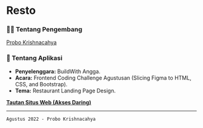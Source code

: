 # Resto

### 👨‍💻 Tentang Pengembang
[Probo Krishnacahya](https://rebrand.ly/probo-krishnacahya)

### 📱 Tentang Aplikasi
- **Penyelenggara:** BuildWith Angga.
- **Acara:** Frontend Coding Challenge Agustusan (Slicing Figma to HTML, CSS, and Bootstrap).
- **Tema:** Restaurant Landing Page Design.

**[Tautan Situs Web (Akses Daring)](https://resto-probo-krishnacahya.netlify.app/)**

---

`Agustus 2022 - Probo Krishnacahya`
